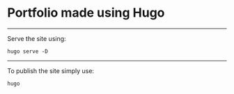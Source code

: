 # Portfolio made using Hugo
---

Serve the site using:

    hugo serve -D 

---

To publish the site simply use:

    hugo 
